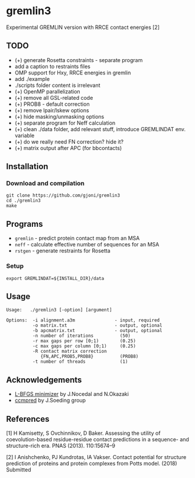 # gremlin3
Experimental GREMLIN version with RRCE contact energies [2]

## TODO

*  (+) generate Rosetta constraints - separate program
* add a caption to restraints files
* OMP support for Hxy, RRCE energies in gremlin
* add ./example
* ./scripts folder content is irrelevant
* (+) OpenMP parallelization
* (+) remove all GSL-related code
* (+) PROB8 - default correction
* (+) remove lpair/lskew options
* (+) hide masking/unmasking options
* (+) separate program for Neff calculation
* (+) clean ./data folder, add relevant stuff, introduce GREMLINDAT env. variable
* (+) do we really need FN correction? hide it?
* (+) matrix output after APC (for bbcontacts)

## Installation

### Download and compilation
```
git clone https://github.com/gjoni/gremlin3
cd ./gremlin3
make
```

## Programs

* `gremlin` - predict protein contact map from an MSA
* `neff` - calculate effective number of sequences for an MSA
* `rstgen` - generate restraints for Rosetta

### Setup
```
export GREMLINDAT=${INSTALL_DIR}/data
```

## Usage
```
Usage:   ./gremlin3 [-option] [argument]

Options:  -i alignment.a3m               - input, required
          -o matrix.txt                  - output, optional
          -b apcmatrix.txt               - output, optional
          -n number of iterations          (50)
          -r max gaps per row [0;1)        (0.25)
          -c max gaps per column [0;1)     (0.25)
          -R contact matrix correction
             {FN,APC,PROB5,PROB8}          (PROB8)
          -t number of threads             (1)

```

## Acknowledgements

 - [L-BFGS minimizer](https://github.com/chokkan/liblbfgs) by J.Nocedal and N.Okazaki
 - [ccmpred](https://github.com/soedinglab/CCMpred) by J.Soeding group

## References

[1] H Kamisetty, S Ovchinnikov, D Baker. Assessing the utility of coevolution-based residue-residue contact predictions in a sequence- and structure-rich era. PNAS (2013). 110:15674–9

[2] I Anishchenko, PJ Kundrotas, IA Vakser. Contact potential for structure prediction of proteins and protein complexes from Potts model. (2018) Submitted

